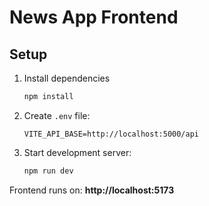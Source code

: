 # News App Frontend

## Setup
1. Install dependencies
   ```bash
   npm install
   ```

2. Create `.env` file:
   ```env
   VITE_API_BASE=http://localhost:5000/api
   ```

3. Start development server:
   ```bash
   npm run dev
   ```

Frontend runs on: **http://localhost:5173**

